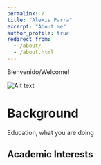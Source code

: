```yaml
---
permalink: /
title: "Alexis Parra"
excerpt: "About me"
author_profile: true
redirect_from: 
  - /about/
  - /about.html
---
```

Bienvenido/Welcome!

 <img title="<fill in with caption title>" alt="Alt text" src="images/<fill in with image name>">

# Background
Education, what you are doing

## Academic Interests

